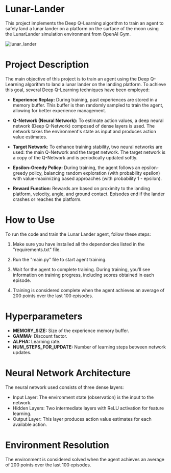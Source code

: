 # Lunar-Lander

This project implements the Deep Q-Learning algorithm to train an agent to safely land a lunar lander on a platform on the surface of the moon using the LunarLander simulation environment from OpenAI Gym.

![lunar_lander](https://github.com/alessiopelusi/Lunar-Lander/assets/130958426/79cb563e-5831-4612-b9fe-e7ce2ed7efa8)

# Project Description

The main objective of this project is to train an agent using the Deep Q-Learning algorithm to land a lunar lander on the landing platform. To achieve this goal, several Deep Q-Learning techniques have been employed:

- **Experience Replay:** During training, past experiences are stored in a memory buffer. This buffer is then randomly sampled to train the agent, allowing for better experience management.

- **Q-Network (Neural Network):** To estimate action values, a deep neural network (Deep Q-Network) composed of dense layers is used. The network takes the environment's state as input and produces action value estimates.

- **Target Network:** To enhance training stability, two neural networks are used: the main Q-Network and the target network. The target network is a copy of the Q-Network and is periodically updated softly.

- **Epsilon-Greedy Policy:** During training, the agent follows an epsilon-greedy policy, balancing random exploration (with probability epsilon) with value-maximizing based approaches (with probability 1 - epsilon).

- **Reward Function:** Rewards are based on proximity to the landing platform, velocity, angle, and ground contact. Episodes end if the lander crashes or reaches the platform.

# How to Use

To run the code and train the Lunar Lander agent, follow these steps:


1. Make sure you have installed all the dependencies listed in the "requirements.txt" file.

2. Run the "main.py" file to start agent training.

3. Wait for the agent to complete training. During training, you'll see information on training progress, including scores obtained in each episode.

4. Training is considered complete when the agent achieves an average of 200 points over the last 100 episodes.

# Hyperparameters

- **MEMORY_SIZE:** Size of the experience memory buffer.
- **GAMMA:** Discount factor.
- **ALPHA:** Learning rate.
- **NUM_STEPS_FOR_UPDATE:** Number of learning steps between network updates.

# Neural Network Architecture

The neural network used consists of three dense layers:

- Input Layer: The environment state (observation) is the input to the network.
- Hidden Layers: Two intermediate layers with ReLU activation for feature learning.
- Output Layer: This layer produces action value estimates for each available action.

# Environment Resolution

The environment is considered solved when the agent achieves an average of 200 points over the last 100 episodes.
